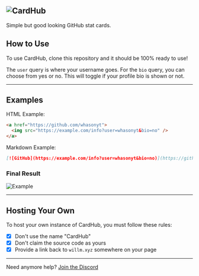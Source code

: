 ![CardHub](https://i.imgur.com/Ia5Itrk.png)
---
Simple but good looking GitHub stat cards.

## How to Use

To use CardHub, clone this repository and it should be 100% ready to use!

The `user` query is where your username goes. For the `bio` query, you can choose from yes or no. This will toggle if your profile bio is shown or not.

---

## Examples

HTML Example:

```html
<a href="https://github.com/whasonyt">
  <img src="https://example.com/info?user=whasonyt&bio=no" />
</a>
```

Markdown Example:

```md
[![GitHub](https://example.com/info?user=whasonyt&bio=no)](https://github.com/whasonyt)
```

### Final Result

![Example](https://i.imgur.com/MSFH8En.png)

---

## Hosting Your Own

To host your own instance of CardHub, you must follow these rules:

- [x] Don't use the name "CardHub"
- [x] Don't claim the source code as yours
- [x] Provide a link back to `willm.xyz` somewhere on your page

---

Need anymore help? [Join the Discord](https://willm.xyz/discord)
